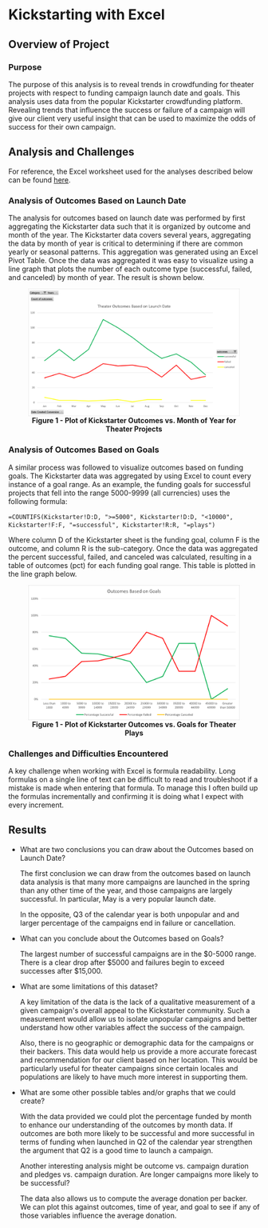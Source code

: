 # Kickstarting with Excel

## Overview of Project
### Purpose
The purpose of this analysis is to reveal trends in crowdfunding for theater projects with respect to funding campaign launch date and goals.  This analysis uses data from the popular Kickstarter crowdfunding platform.  Revealing trends that influence the success or failure of a campaign will give our client very useful insight that can be used to maximize the odds of success for their own campaign.

## Analysis and Challenges

For reference, the Excel worksheet used for the analyses described below can be found [here](./Kickstarter_Challenge.xls).

### Analysis of Outcomes Based on Launch Date

The analysis for outcomes based on launch date was performed by first aggregating the Kickstarter data such that it is organized by outcome and month of the year.  The Kickstarter data covers several years, aggregating the data by month of year is critical to determining if there are common yearly or seasonal patterns.  This aggregation was generated using an Excel Pivot Table.  Once the data was aggregated it was easy to visualize using a line graph that plots the number of each outcome type (successful, failed, and canceled) by month of year.  The result is shown below.

<figure>
<img src="resources/Theater_Outcomes_vs_Launch.png" align="center">
<figcaption align = "center"><b>Figure 1 - Plot of Kickstarter Outcomes vs. Month of Year for Theater Projects</b></figcaption>
</figure>

### Analysis of Outcomes Based on Goals
A similar process was followed to visualize outcomes based on funding goals.  The Kickstarter data was aggregated by using Excel to count every instance of a goal range.  As an example, the funding goals for successful projects that fell into the range 5000-9999 (all currencies) uses the following formula:
```
=COUNTIFS(Kickstarter!D:D, ">=5000", Kickstarter!D:D, "<10000", Kickstarter!F:F, "=successful", Kickstarter!R:R, "=plays")
```
Where column D of the Kickstarter sheet is the funding goal, column F is the outcome, and column R is the sub-category.  Once the data was aggregated the percent successful, failed, and canceled was calculated, resulting in a table of outcomes (pct) for each funding goal range.  This table is plotted in the line graph below.

<figure>
<img src="resources/Outcomes_vs_Goals.png" align="center">
<figcaption align = "center"><b>Figure 1 - Plot of Kickstarter Outcomes vs. Goals for Theater Plays</b></figcaption>
</figure>

### Challenges and Difficulties Encountered
A key challenge when working with Excel is formula readability.  Long formulas on a single line of text can be difficult to read and troubleshoot if a mistake is made when entering that formula. To manage this I often build up the formulas incrementally and confirming it is doing what I expect with every increment.

## Results

- What are two conclusions you can draw about the Outcomes based on Launch Date?

    The first conclusion we can draw from the outcomes based on launch data analysis is that many more campaigns are launched in the spring than any other time of the year, and those campaigns are largely successful.  In particular, May is a very popular launch date.  

    In the opposite, Q3 of the calendar year is both unpopular and and larger percentage of the campaigns end in failure or cancellation.

- What can you conclude about the Outcomes based on Goals?

    The largest number of successful campaigns are in the $0-5000 range.  There is a clear drop after $5000 and failures begin to exceed successes after $15,000.

- What are some limitations of this dataset?

    A key limitation of the data is the lack of a qualitative measurement of a given campaign's overall appeal to the Kickstarter community.  Such a measurement would allow us to isolate unpopular campaigns and better understand how other variables affect the success of the campaign.

    Also, there is no geographic or demographic data for the campaigns or their backers.  This data would help us provide a more accurate forecast and recommendation for our client based on her location.  This would be particularly useful for theater campaigns since certain locales and populations are likely to have much more interest in supporting them.

- What are some other possible tables and/or graphs that we could create?

    With the data provided we could plot the percentage funded by month to enhance our understanding of the outcomes by month data.  If outcomes are both more likely to be successful and more successful in terms of funding when launched in Q2 of the calendar year strengthen the argument that Q2 is a good time to launch a campaign.  

    Another interesting analysis might be outcome vs. campaign duration and pledges vs. campaign duration.  Are longer campaigns more likely to be successful?

    The data also allows us to compute the average donation per backer.  We can plot this against outcomes, time of year, and goal to see if any of those variables influence the average donation.  
